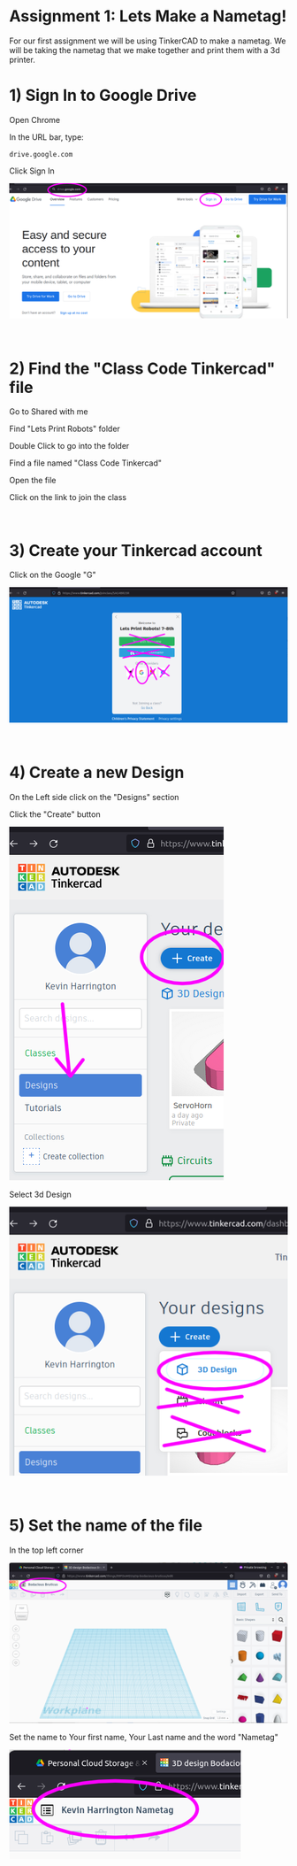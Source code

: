 # Assignment 1: Lets Make a Nametag!

For our first assignment we will be using TinkerCAD to make a nametag. We will be taking the nametag that we make together and print them with a 3d printer. 

# 1) Sign In to Google Drive

Open Chrome

In the URL bar, type:

```
drive.google.com
```

Click Sign In 

![](image/drive-sign-in.png)

<div style="page-break-before:always">&nbsp;</div>
<p></p>

# 2) Find the "Class Code Tinkercad" file

Go to Shared with me

Find "Lets Print Robots" folder

Double Click to go into the folder

Find a file named "Class Code Tinkercad"

Open the file 

Click on the link to join the class

<div style="page-break-before:always">&nbsp;</div>
<p></p>

# 3) Create your Tinkercad account

Click on the Google "G" 

![](image/tinker-create-account.png)

<div style="page-break-before:always">&nbsp;</div>
<p></p>

# 4) Create a new Design

On the Left side click on the "Designs" section

Click the "Create" button

![](image/new-tinker.png)

Select 3d Design

![](image/3dDesign.png)

<div style="page-break-before:always">&nbsp;</div>
<p></p>

# 5) Set the name of the file

In the top left corner

![](image/rename.png)

Set the name to Your first name, Your Last name and the word "Nametag"

![](image/setName.png)



